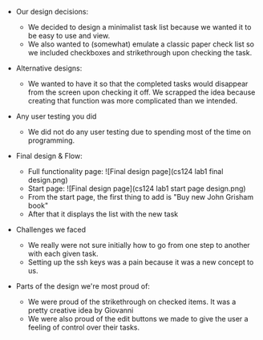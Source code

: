 
* Our design decisions:

    * We decided to design a minimalist task list because we wanted it to be easy to use and view.
    * We also wanted to (somewhat) emulate a classic paper check list so we included checkboxes and strikethrough upon checking the task.


* Alternative designs:
    * We wanted to have it so that the completed tasks would disappear from the screen upon checking it off. We scrapped the idea because creating that function was more complicated than we intended.


* Any user testing you did 

    * We did not do any user testing due to spending most of the time on programming. 


* Final design & Flow:
  * Full functionality page:
    ![Final design page](cs124 lab1 final design.png)
  * Start page:
    ![Final design page](cs124 lab1 start page design.png)
  * From the start page, the first thing to add is "Buy new John Grisham book"
  * After that it displays the list with the new task
  


* Challenges we faced 
    * We really were not sure initially how to go from one step to another with each given task.
    * Setting up the ssh keys was a pain because it was a new concept to us.


* Parts of the design we're most proud of:

    * We were proud of the strikethrough on checked items. It was a pretty creative idea by Giovanni
    * We were also proud of the edit buttons we made to give the user a feeling of control over their tasks. 
